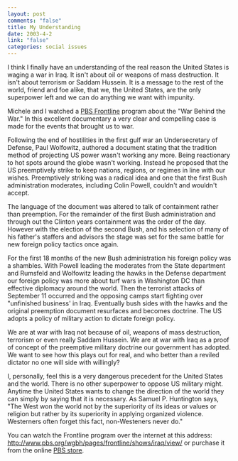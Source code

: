 ```yaml
--- 
layout: post
comments: "false"
title: My Understanding
date: 2003-4-2
link: "false"
categories: social issues
---
```

I think I finally have an understanding of the real reason the United States is waging a war in Iraq. It isn't about oil or weapons of mass destruction. It isn't about terrorism or Saddam Hussein. It is a message to the rest of the world, friend and foe alike, that we, the United States, are the only superpower left and we can do anything we want with impunity.

Michele and I watched a <a href="http://www.pbs.org/wgbh/pages/frontline/" target="_blank">PBS Frontline</a> program about the "War Behind the War." In this excellent documentary a very clear and compelling case is made for the events that brought us to war.

Following the end of hostilities in the first gulf war an Undersecretary of Defense, Paul Wolfowitz, authored a document stating that the tradition method of projecting US power wasn't working any more. Being reactionary to hot spots around the globe wasn't working. Instead he proposed that the US preemptively strike to keep nations, regions, or regimes in line with our wishes. Preemptively striking was a radical idea and one that the first Bush administration moderates, including Colin Powell, couldn't and wouldn't accept.

The language of the document was altered to talk of containment rather than preemption. For the remainder of the first Bush administration and through out the Clinton years containment was the order of the day. However with the election of the second Bush, and his selection of many of his father's staffers and advisors the stage was set for the same battle for new foreign policy tactics once again.

For the first 18 months of the new Bush administration his foreign policy was a shambles. With Powell leading the moderates from the State department and Rumsfeld and Wolfowitz leading the hawks in the Defense department our foreign policy was more about turf wars in Washington DC than effective diplomacy around the world. Then the terrorist attacks of September 11 occurred and the opposing camps start fighting over "unfinished business' in Iraq. Eventually bush sides with the hawks and the original preemption document resurfaces and becomes doctrine. The US adopts a policy of military action to dictate foreign policy.

We are at war with Iraq not because of oil, weapons of mass destruction, terrorism or even really Saddam Hussein. We are at war with Iraq as a proof of concept of the preemptive military doctrine our government has adopted. We want to see how this plays out for real, and who better than a reviled dictator no one will side with willingly?

I, personally, feel this is a very dangerous precedent for the United States and the world. There is no other superpower to oppose US military might. Anytime the United States wants to change the direction of the world they can simply by saying that it is necessary. As Samuel P. Huntington says, "The West won the world not by the superiority of its ideas or values or religion but rather by its superiority in applying organized violence. Westerners often forget this fact, non-Westeners never do."

You can watch the Frontline program over the internet at this address: <a href="http://www.pbs.org/wgbh/pages/frontline/shows/iraq/view/" target="_blank">http://www.pbs.org/wgbh/pages/frontline/shows/iraq/view/</a> or purchase it from the online <a href="http://www.shop.pbs.org/cust/cdeploy?ecaction=ecwalkin&template=shoppbs/homepage/index.en.html" target="_blank">PBS store</a>.
